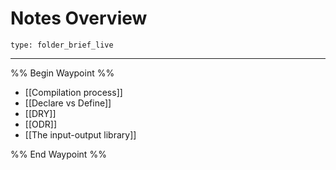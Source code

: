 # Notes Overview
 
```ccard
type: folder_brief_live
```
 
---

%% Begin Waypoint %%
- [[Compilation process]]
- [[Declare vs Define]]
- [[DRY]]
- [[ODR]]
- [[The input-output library]]

%% End Waypoint %%